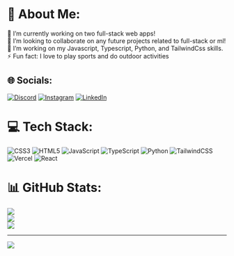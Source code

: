 # 💫 About Me:
🔭 I’m currently working on two full-stack web apps!<br>👯 I’m looking to collaborate on any future projects related to full-stack or ml!<br>🌱 I’m working on my Javascript, Typescript, Python, and TailwindCss skills.<br>⚡ Fun fact: I love to play sports and do outdoor activities


## 🌐 Socials:
[![Discord](https://img.shields.io/badge/Discord-%237289DA.svg?logo=discord&logoColor=white)](https://discord.gg/anthonyych4n) [![Instagram](https://img.shields.io/badge/Instagram-%23E4405F.svg?logo=Instagram&logoColor=white)](https://instagram.com/anthonyych4n) [![LinkedIn](https://img.shields.io/badge/LinkedIn-%230077B5.svg?logo=linkedin&logoColor=white)](https://linkedin.com/in/anthonyych4n) 

# 💻 Tech Stack:
![CSS3](https://img.shields.io/badge/css3-%231572B6.svg?style=for-the-badge&logo=css3&logoColor=white) ![HTML5](https://img.shields.io/badge/html5-%23E34F26.svg?style=for-the-badge&logo=html5&logoColor=white) ![JavaScript](https://img.shields.io/badge/javascript-%23323330.svg?style=for-the-badge&logo=javascript&logoColor=%23F7DF1E) ![TypeScript](https://img.shields.io/badge/typescript-%23007ACC.svg?style=for-the-badge&logo=typescript&logoColor=white) ![Python](https://img.shields.io/badge/python-3670A0?style=for-the-badge&logo=python&logoColor=ffdd54) ![TailwindCSS](https://img.shields.io/badge/tailwindcss-%2338B2AC.svg?style=for-the-badge&logo=tailwind-css&logoColor=white) ![Vercel](https://img.shields.io/badge/vercel-%23000000.svg?style=for-the-badge&logo=vercel&logoColor=white) ![React](https://img.shields.io/badge/react-%2320232a.svg?style=for-the-badge&logo=react&logoColor=%2361DAFB)
# 📊 GitHub Stats:
![](https://github-readme-stats.vercel.app/api?username=anthonyych4n&theme=tokyonight&hide_border=true&include_all_commits=false&count_private=false)<br/>
![](https://github-readme-streak-stats.herokuapp.com/?user=anthonyych4n&theme=tokyonight&hide_border=true)<br/>
![](https://github-readme-stats.vercel.app/api/top-langs/?username=anthonyych4n&theme=tokyonight&hide_border=true&include_all_commits=false&count_private=false&layout=compact)

---
[![](https://visitcount.itsvg.in/api?id=anthonyych4n&icon=0&color=1)](https://visitcount.itsvg.in)

<!-- Proudly created with GPRM ( https://gprm.itsvg.in ) -->
